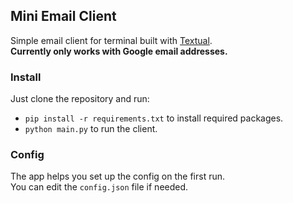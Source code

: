 ## Mini Email Client
Simple email client for terminal built with [Textual](https://github.com/Textualize/textual).\
**Currently only works with Google email addresses.**

### Install
Just clone the repository and run:
- `pip install -r requirements.txt` to install required packages.
- `python main.py` to run the client.

### Config
The app helps you set up the config on the first run.\
You can edit the `config.json` file if needed.

